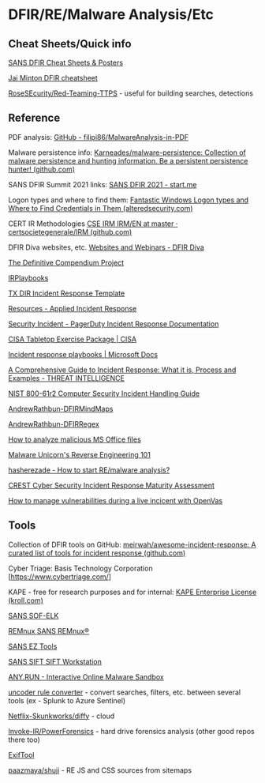 # DFIR/RE/Malware Analysis/Etc

## Cheat Sheets/Quick info
[SANS DFIR Cheat Sheets & Posters](https://www.sans.org/posters/?focus-area=digital-forensics)

[Jai Minton DFIR cheatsheet](https://www.jaiminton.com/cheatsheet/DFIR/#)

[RoseSEcurity/Red-Teaming-TTPS](https://github.com/rosesecurity/red-teaming-ttps) - useful for building searches, detections

## Reference
PDF analysis: [GitHub - filipi86/MalwareAnalysis-in-PDF](https://github.com/filipi86/MalwareAnalysis-in-PDF)

Malware persistence info: [Karneades/malware-persistence: Collection of malware persistence and hunting information. Be a persistent persistence hunter! (github.com)](https://github.com/Karneades/malware-persistence)

SANS DFIR Summit 2021 links: [SANS DFIR 2021 - start.me](https://start.me/p/xbgNmz/sans-dfir-2021)

Logon types and where to find them: [Fantastic Windows Logon types and Where to Find Credentials in Them (alteredsecurity.com)](https://www.alteredsecurity.com/post/fantastic-windows-logon-types-and-where-to-find-credentials-in-them)

CERT IR Methodologies [CSE IRM IRM/EN at master · certsocietegenerale/IRM (github.com)](https://github.com/certsocietegenerale/IRM/tree/master/EN)

DFIR Diva websites, etc. [Websites and Webinars - DFIR Diva](https://dfirdiva.com/websites-and-webinars/)

[The Definitive Compendium Project](https://aboutdfir.com/)

[IRPlaybooks](https://www.incidentresponse.com/playbooks/)

[TX DIR Incident Response Template](https://dir.texas.gov/sites/default/files/Incident%20Response%20Template%202018.pdf)

[Resources - Applied Incident Response](https://www.appliedincidentresponse.com/resources/)

[Security Incident - PagerDuty Incident Response Documentation](https://response.pagerduty.com/during/security_incident_response/)

[CISA Tabletop Exercise Package | CISA](https://www.cisa.gov/publication/cisa-tabletop-exercise-package)

[Incident response playbooks | Microsoft Docs](https://docs.microsoft.com/en-us/security/compass/incident-response-playbooks)

[A Comprehensive Guide to Incident Response: What it is, Process and Examples - THREAT INTELLIGENCE](https://www.threatintelligence.com/blog/incident-response/)

[NIST 800-61r2 Computer Security Incident Handling Guide](https://nvlpubs.nist.gov/nistpubs/SpecialPublications/NIST.SP.800-61r2.pdf)

[AndrewRathbun-DFIRMindMaps](https://github.com/AndrewRathbun/DFIRMindMaps)

[AndrewRathbun-DFIRRegex](https://github.com/AndrewRathbun/DFIRRegex)

[How to analyze malicious MS Office files](https://www.intezer.com/blog/malware-analysis/analyze-malicious-microsoft-office-files/)

[Malware Unicorn's Reverse Engineering 101](https://malwareunicorn.org/workshops/re101.html#0)

[hasherezade - How to start RE/malware analysis?](https://hshrzd.wordpress.com/how-to-start/)

[CREST Cyber Security Incident Response Maturity Assessment](https://www.crest-approved.org/cyber-security-incident-response-maturity-assessment/index.html)

[How to manage vulnerabilities during a live incicent with OpenVas](https://security.packt.com/how-to-manage-vulnerabilities-during-a-live-incident-with-openvas/)

## Tools
Collection of DFIR tools on GitHub: [meirwah/awesome-incident-response: A curated list of tools for incident response (github.com)](https://github.com/meirwah/awesome-incident-response)

Cyber Triage: Basis Technology Corporation [https://www.cybertriage.com/]

KAPE - free for research purposes and for internal: [KAPE Enterprise License (kroll.com)](https://www.kroll.com/en/services/cyber-risk/incident-response-litigation-support/kroll-artifact-parser-extractor-kape/enterprise-license)

[SANS SOF-ELK](https://www.sans.org/tools/sof-elk/)

[REMnux SANS REMnux®](https://www.sans.org/tools/remnux/)

[SANS EZ Tools](https://www.sans.org/tools/ez-tools/)

[SANS SIFT SIFT Workstation](https://www.sans.org/tools/sift-workstation/)

[ANY.RUN - Interactive Online Malware Sandbox](https://any.run/)

[uncoder rule converter](https://uncoder.io/) - convert searches, filters, etc. between several tools (ex - Splunk to Azure Sentinel)

[Netflix-Skunkworks/diffy](https://github.com/Netflix-Skunkworks/diffy) - cloud

[Invoke-IR/PowerForensics](https://github.com/Invoke-IR/PowerForensics) - hard drive forensics analysis (other good repos there too)

[ExifTool](https://exiftool.org/)

[paazmaya/shuji](https://github.com/paazmaya/shuji) - RE JS and CSS sources from sitemaps




